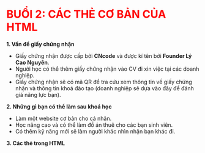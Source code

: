 <h1 style="color: red">BUỔI 2: CÁC THẺ CƠ BẢN CỦA HTML</h1>

**1. Vấn đề giấy chứng nhận**
- Giấy chứng nhận được cấp bởi **CNcode** và được kí tên bởi **Founder Lý Cao Nguyên**.
- Người học có thể thêm giấy chứng nhận vào CV đi xin việc tại các doanh nghiệp.
- Giấy chứng nhận sẽ có mã QR để tra cứu xem thông tin về giấy chứng nhận và thông tin khoá đào tạo (doanh nghiệp sẽ dựa vào đây để đánh giá năng lực bạn).

**2. Những gì bạn có thể làm sau khoá học**
- Làm một website cơ bản cho cá nhân.
- Học nâng cao và có thể làm đồ án thuê cho các bạn sinh viên.
- Có thêm kỹ năng mới sẽ làm người khác nhìn nhận bạn khác đi.

**3. Các thẻ trong HTML**

